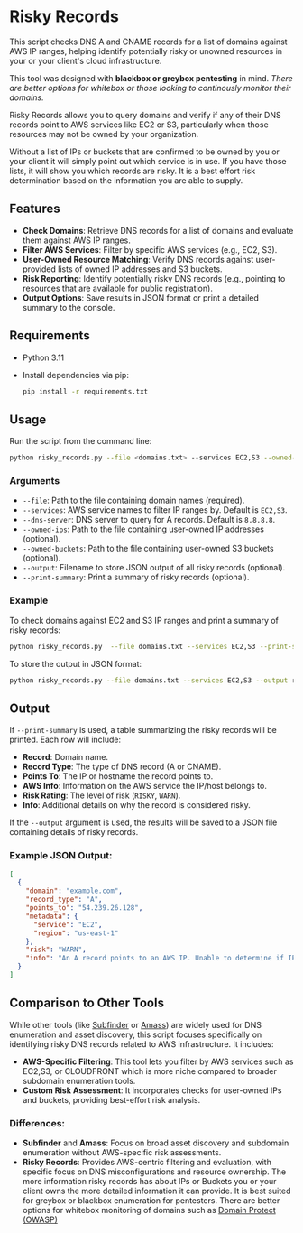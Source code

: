 # Risky Records

This script checks DNS A and CNAME records for a list of domains against AWS IP ranges, helping identify potentially risky or unowned resources in your or your client's cloud infrastructure. 

This tool was designed with **blackbox or greybox pentesting** in mind. *There are better options for whitebox or those looking to continously monitor their domains.*

Risky Records allows you to query domains and verify if any of their DNS records point to AWS services like EC2 or S3, particularly when those resources may not be owned by your organization.

Without a list of IPs or buckets that are confirmed to be owned by you or your client it will simply point out which service is in use. If you have those lists, it will show you which records are risky. It is a best effort risk determination based on the information you are able to supply.

## Features

- **Check Domains**: Retrieve DNS records for a list of domains and evaluate them against AWS IP ranges.
- **Filter AWS Services**: Filter by specific AWS services (e.g., EC2, S3).
- **User-Owned Resource Matching**: Verify DNS records against user-provided lists of owned IP addresses and S3 buckets.
- **Risk Reporting**: Identify potentially risky DNS records (e.g., pointing to resources that are available for public registration).
- **Output Options**: Save results in JSON format or print a detailed summary to the console.

## Requirements

- Python 3.11
- Install dependencies via pip:

  ```bash
  pip install -r requirements.txt
  ```

## Usage

Run the script from the command line:

```bash
python risky_records.py --file <domains.txt> --services EC2,S3 --owned-ips <owned_ips.txt> --owned-buckets <owned_buckets.txt> --output <output.json> --print-summary
```

### Arguments

- `--file`: Path to the file containing domain names (required).
- `--services`: AWS service names to filter IP ranges by. Default is `EC2,S3`.
- `--dns-server`: DNS server to query for A records. Default is `8.8.8.8`.
- `--owned-ips`: Path to the file containing user-owned IP addresses (optional).
- `--owned-buckets`: Path to the file containing user-owned S3 buckets (optional).
- `--output`: Filename to store JSON output of all risky records (optional).
- `--print-summary`: Print a summary of risky records (optional).

### Example

To check domains against EC2 and S3 IP ranges and print a summary of risky records:

```bash
python risky_records.py  --file domains.txt --services EC2,S3 --print-summary
```

To store the output in JSON format:

```bash
python risky_records.py --file domains.txt --services EC2,S3 --output risky_records.json
```

## Output

If `--print-summary` is used, a table summarizing the risky records will be printed. Each row will include:

- **Record**: Domain name.
- **Record Type**: The type of DNS record (A or CNAME).
- **Points To**: The IP or hostname the record points to.
- **AWS Info**: Information on the AWS service the IP/host belongs to.
- **Risk Rating**: The level of risk (`RISKY`, `WARN`).
- **Info**: Additional details on why the record is considered risky.

If the `--output` argument is used, the results will be saved to a JSON file containing details of risky records.

### Example JSON Output:

```json
[
  {
    "domain": "example.com",
    "record_type": "A",
    "points_to": "54.239.26.128",
    "metadata": {
      "service": "EC2",
      "region": "us-east-1"
    },
    "risk": "WARN",
    "info": "An A record points to an AWS IP. Unable to determine if IP is owned without a list of owned IPs."
  }
]
```

## Comparison to Other Tools

While other tools (like [Subfinder](https://github.com/projectdiscovery/subfinder) or [Amass](https://github.com/OWASP/Amass)) are widely used for DNS enumeration and asset discovery, this script focuses specifically on identifying risky DNS records related to AWS infrastructure. It includes:

- **AWS-Specific Filtering**: This tool lets you filter by AWS services such as EC2,S3, or CLOUDFRONT which is more niche compared to broader subdomain enumeration tools.
- **Custom Risk Assessment**: It incorporates checks for user-owned IPs and buckets, providing best-effort risk analysis.

### Differences:
- **Subfinder** and **Amass**: Focus on broad asset discovery and subdomain enumeration without AWS-specific risk assessments. 
- **Risky Records**: Provides AWS-centric filtering and evaluation, with specific focus on DNS misconfigurations and resource ownership. The more information risky records has about IPs or Buckets you or your client owns the more detailed information it can provide. It is best suited for greybox or blackbox enumeration for pentesters. There are better options for whitebox monitoring of domains such as [Domain Protect (OWASP)](https://github.com/domain-protect/domain-protect)


